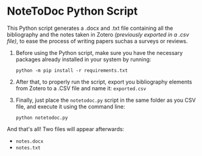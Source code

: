 # NoteToDoc Python Script
This Python script generates a .docx and .txt file containing all the bibliography and the notes taken in Zotero *(previously exported in a .csv file)*, to ease the process of writing papers suchas a surveys or reviews. 

1. Before using the Python script, make sure you have the necessary packages already installed in your system by running:
    
    `python -m pip install -r requirements.txt`

2. After that, to properly run the script, export you bibliography elements from Zotero to a .CSV file and name it: `exported.csv`

3. Finally, just place the `notetodoc.py` script in the same folder as you CSV file, and execute it using the command line:
    
    `python notetodoc.py`

And that's all! Two files will appear afterwards:
* `notes.docx`
* `notes.txt`
